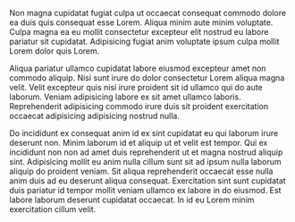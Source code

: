 Non magna cupidatat fugiat culpa ut occaecat consequat commodo dolore ea duis quis consequat esse Lorem. Aliqua minim aute minim voluptate. Culpa magna ea eu mollit consectetur excepteur elit nostrud eu labore pariatur sit cupidatat. Adipisicing fugiat anim voluptate ipsum culpa mollit Lorem dolor quis Lorem.

Aliqua pariatur ullamco cupidatat labore eiusmod excepteur amet non commodo aliquip. Nisi sunt irure do dolor consectetur Lorem aliqua magna velit. Velit excepteur quis nisi irure proident sit id ullamco qui do aute laborum. Veniam adipisicing labore ex sit amet ullamco laboris. Reprehenderit adipisicing commodo irure duis sit proident exercitation occaecat adipisicing adipisicing nostrud nulla.

Do incididunt ex consequat anim id ex sint cupidatat eu qui laborum irure deserunt non. Minim laborum id et aliquip ut et velit est tempor. Qui ex incididunt non non ad amet duis reprehenderit ut et magna nostrud aliquip sint. Adipisicing mollit eu anim nulla cillum sunt sit ad ipsum nulla laborum aliquip do proident veniam. Sit aliqua reprehenderit occaecat esse nulla anim duis ad eu deserunt aliqua consequat. Exercitation sint sunt cupidatat duis pariatur id tempor mollit veniam ullamco ex labore in do eiusmod. Est labore laborum deserunt cupidatat occaecat. In id eu Lorem minim exercitation cillum velit.